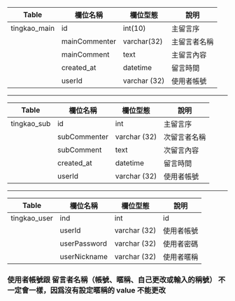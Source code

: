 
| Table     | 欄位名稱           | 欄位型態   | 說明            |
|-----------|-------------------|-----------|----------------|
  tingkao_main      | id                | int(10)       | 主留言序
            | mainCommenter     | varchar(32)   | 主留言者名稱
            | mainComment       | text      | 主留言內容
            | created_at         | datetime  | 留言時間
            | userId            | varchar (32)  | 使用者帳號

---

| Table     | 欄位名稱            | 欄位型態   | 說明            |
|-----------|--------------------|-----------|----------------|
  tingkao_sub       | id                 | int       | 主留言序
            | subCommenter       | varchar (32)  | 次留言者名稱
            | subComment         | text      | 次留言內容
            | created_at         | datetime  | 留言時間
            | userId          | varchar (32)  | 使用者帳號

---

| Table             | 欄位名稱            | 欄位型態   | 說明            |
|-------------------|--------------------|-----------|----------------|
  tingkao_user      | ind              | int        | id
                    | userId          | varchar (32)  | 使用者帳號
                    | userPassword      | varchar (32)   | 使用者密碼
                    | userNickname      | varchar (32)   | 使用者暱稱

### 使用者帳號跟 留言者名稱（帳號、暱稱、自己更改或輸入的稱號） 不一定會一樣，因爲沒有設定暱稱的 value 不能更改
